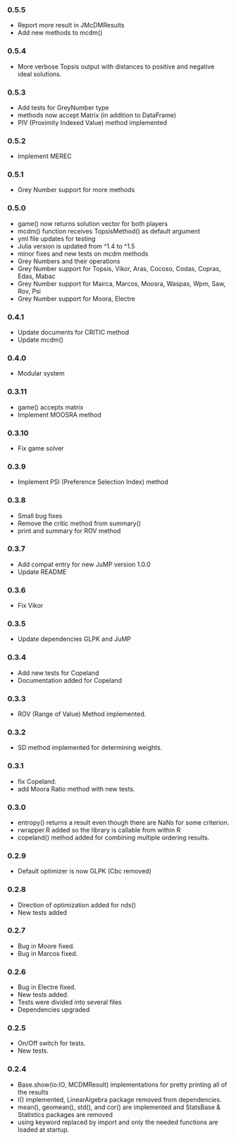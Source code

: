 ### 0.5.5
- Report more result in JMcDMResults
- Add new methods to mcdm()

### 0.5.4 
- More verbose Topsis output with distances to positive and negative ideal solutions.
  
### 0.5.3 
- Add tests for GreyNumber type
- methods now accept Matrix (in addition to DataFrame)
- PIV (Proximity Indexed Value) method implemented

### 0.5.2 
- Implement MEREC

### 0.5.1
- Grey Number support for more methods 


### 0.5.0
- game() now returns solution vector for both players
- mcdm() function receives TopsisMethod() as default argument
- yml file updates for testing
- Julia version is updated from ^1.4 to ^1.5
- minor fixes and new tests on mcdm methods
- Grey Numbers and their operations
- Grey Number support for Topsis, Vikor, Aras, Cocoso, Codas, Copras, Edas, Mabac 
- Grey Number support for Mairca, Marcos, Moosra, Waspas, Wpm, Saw, Rov, Psi
- Grey Number support for Moora, Electre
  
### 0.4.1
- Update documents for CRITIC method 
- Update mcdm()

### 0.4.0 
- Modular system

### 0.3.11 
- game() accepts matrix
- Implement MOOSRA method

### 0.3.10
- Fix game solver

### 0.3.9
- Implement PSI (Preference Selection Index) method

### 0.3.8
- Small bug fixes 
- Remove the critic method from summary()
- print and summary for ROV method


### 0.3.7 
- Add compat entry for new JuMP version 1.0.0
- Update README
  
### 0.3.6
- Fix Vikor 


### 0.3.5
- Update dependencies GLPK and JuMP

### 0.3.4 
- Add new tests for Copeland
- Documentation added for Copeland 
  
  
### 0.3.3
- ROV (Range of Value) Method implemented.

### 0.3.2
- SD method implemented for determining weights.

### 0.3.1
- fix Copeland.
- add Moora Ratio method with new tests.

### 0.3.0
- entropy() returns a result even though there are NaNs for some criterion.
- rwrapper.R added so the library is callable from within R
- copeland() method added for combining multiple ordering results.
  

### 0.2.9
- Default optimizer is now GLPK (Cbc removed)


### 0.2.8
- Direction of optimization added for nds()
- New tests added

### 0.2.7
- Bug in Moore fixed.
- Bug in Marcos fixed.


### 0.2.6
- Bug in Electre fixed.
- New tests added.
- Tests were divided into several files
- Dependencies upgraded


### 0.2.5
- On/Off switch for tests. 
- New tests.

### 0.2.4
- Base.show(io:IO, MCDMResult) implementations for pretty printing all of the results
- I() implemented, LinearAlgebra package removed from dependencies.
- mean(), geomean(), std(), and cor() are implemented and StatsBase & Statistics packages are removed
- using keyword replaced by import and only the needed functions are loaded at startup.
